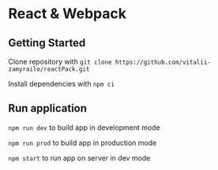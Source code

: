 # React & Webpack

<h2>Getting Started</h2>

<p>Clone repository with <code>git clone https://github.com/vitalii-zamyrailo/reactPack.git</code></p>
<p>Install dependencies with <code>npm ci</code></p>

<h2>Run application</h2>

<p><code>npm run dev</code> to build app in development mode</p>
<p><code>npm run prod</code> to build app in production mode</p>
<p><code>npm start</code> to run app on server in dev mode</p>
